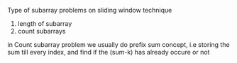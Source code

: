 Type of subarray problems on sliding window technique
1) length of subarray
2) count subarrays

in Count subarray problem we usually do prefix sum concept, i.e storing the sum till every index, and find if the (sum-k) has already occure or not